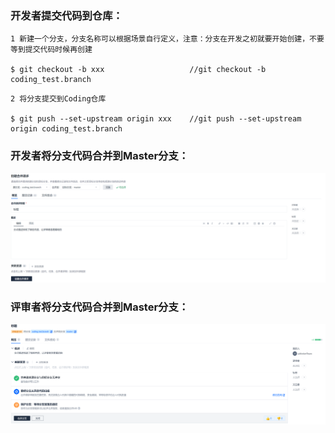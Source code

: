 ### 开发者提交代码到仓库：

```
1 新建一个分支，分支名称可以根据场景自行定义，注意：分支在开发之初就要开始创建，不要等到提交代码时候再创建

$ git checkout -b xxx					//git checkout -b coding_test.branch
```

```
2 将分支提交到Coding仓库

$ git push --set-upstream origin xxx 	//git push --set-upstream origin coding_test.branch
```

### 开发者将分支代码合并到Master分支：

![](./image/合并请求.jpg)

### 评审者将分支代码合并到Master分支：

![](./image/审核请求.jpg)